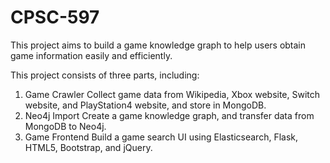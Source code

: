# CPSC-597

This project aims to build a game knowledge graph to help users obtain game information easily and efficiently.

This project consists of three parts, including:
1. Game Crawler
  Collect game data from Wikipedia, Xbox website, Switch website, and PlayStation4 website, and store in MongoDB.
2. Neo4j Import
  Create a game knowledge graph, and transfer data from MongoDB to Neo4j.
3. Game Frontend
  Build a game search UI using Elasticsearch, Flask, HTML5, Bootstrap, and jQuery.
  
